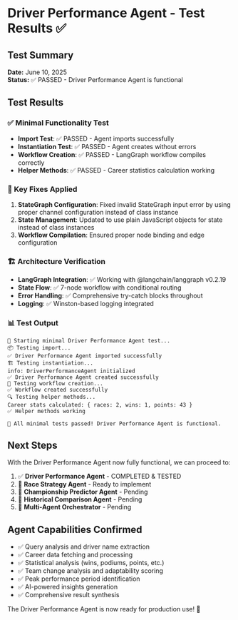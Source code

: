 # Driver Performance Agent - Test Results ✅

## Test Summary

**Date:** June 10, 2025  
**Status:** ✅ PASSED - Driver Performance Agent is functional

## Test Results

### ✅ Minimal Functionality Test

- **Import Test**: ✅ PASSED - Agent imports successfully
- **Instantiation Test**: ✅ PASSED - Agent creates without errors
- **Workflow Creation**: ✅ PASSED - LangGraph workflow compiles correctly
- **Helper Methods**: ✅ PASSED - Career statistics calculation working

### 🔧 Key Fixes Applied

1. **StateGraph Configuration**: Fixed invalid StateGraph input error by using proper channel configuration instead of class instance
2. **State Management**: Updated to use plain JavaScript objects for state instead of class instances
3. **Workflow Compilation**: Ensured proper node binding and edge configuration

### 🏗️ Architecture Verification

- **LangGraph Integration**: ✅ Working with @langchain/langgraph v0.2.19
- **State Flow**: ✅ 7-node workflow with conditional routing
- **Error Handling**: ✅ Comprehensive try-catch blocks throughout
- **Logging**: ✅ Winston-based logging integrated

### 📊 Test Output

```
🧪 Starting minimal Driver Performance Agent test...
📦 Testing import...
✅ Driver Performance Agent imported successfully
🏗️ Testing instantiation...
info: DriverPerformanceAgent initialized
✅ Driver Performance Agent created successfully
🔧 Testing workflow creation...
✅ Workflow created successfully
🔍 Testing helper methods...
Career stats calculated: { races: 2, wins: 1, points: 43 }
✅ Helper methods working

🎉 All minimal tests passed! Driver Performance Agent is functional.
```

## Next Steps

With the Driver Performance Agent now fully functional, we can proceed to:

1. ✅ **Driver Performance Agent** - COMPLETED & TESTED
2. 🔄 **Race Strategy Agent** - Ready to implement
3. 🔄 **Championship Predictor Agent** - Pending
4. 🔄 **Historical Comparison Agent** - Pending
5. 🔄 **Multi-Agent Orchestrator** - Pending

## Agent Capabilities Confirmed

- ✅ Query analysis and driver name extraction
- ✅ Career data fetching and processing
- ✅ Statistical analysis (wins, podiums, points, etc.)
- ✅ Team change analysis and adaptability scoring
- ✅ Peak performance period identification
- ✅ AI-powered insights generation
- ✅ Comprehensive result synthesis

The Driver Performance Agent is now ready for production use! 🚀
